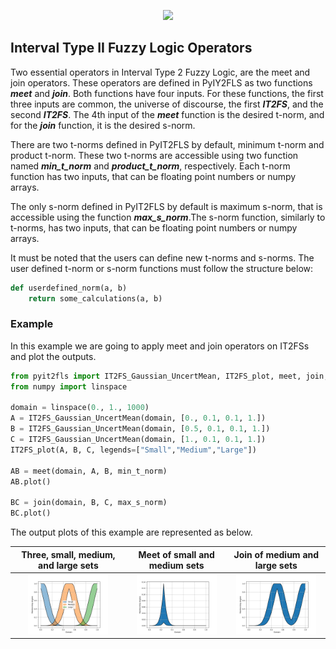 <p align="center"><img src="https://raw.githubusercontent.com/Haghrah/PyIT2FLS/master/PyIT2FLS_icon.png" width="200"/></p>

## Interval Type II Fuzzy Logic Operators
Two essential operators in Interval Type 2 Fuzzy Logic, are the meet and join operators. These operators are defined in PyIY2FLS as two functions **_meet_** and **_join_**. Both functions have four inputs. For these functions, the first three inputs are common, the universe of discourse, the first **_IT2FS_**, and the second **_IT2FS_**. The 4th input of the **_meet_** function is the desired t-norm, and for the **_join_** function, it is the desired s-norm.

There are two t-norms defined in PyIT2FLS by default, minimum t-norm and product t-norm. These two t-norms are accessible using two function named **_min_t_norm_** and **_product_t_norm_**, respectively. Each t-norm function has two inputs, that can be floating point numbers or numpy arrays.

The only s-norm defined in PyIT2FLS by default is maximum s-norm, that is accessible using the function **_max_s_norm_**.The s-norm function, similarly to t-norms, has two inputs, that can be floating point numbers or numpy arrays.

It must be noted that the users can define new t-norms and s-norms. The user defined t-norm or s-norm functions must follow the structure below:

```python
def userdefined_norm(a, b)
	return some_calculations(a, b)
```

### Example
In this example we are going to apply meet and join operators on IT2FSs and plot the outputs.

```python
from pyit2fls import IT2FS_Gaussian_UncertMean, IT2FS_plot, meet, join, min_t_norm, max_s_norm
from numpy import linspace

domain = linspace(0., 1., 1000)
A = IT2FS_Gaussian_UncertMean(domain, [0., 0.1, 0.1, 1.])
B = IT2FS_Gaussian_UncertMean(domain, [0.5, 0.1, 0.1, 1.])
C = IT2FS_Gaussian_UncertMean(domain, [1., 0.1, 0.1, 1.])
IT2FS_plot(A, B, C, legends=["Small","Medium","Large"])

AB = meet(domain, A, B, min_t_norm)
AB.plot()

BC = join(domain, B, C, max_s_norm)
BC.plot()
```

The output plots of this example are represented as below.

|  Three, small, medium, and large sets  | Meet of small and medium sets | Join of medium and large sets |
|:---------------------:|:-----------:|:------------------:|
| <img src="https://raw.githubusercontent.com/Haghrah/PyIT2FLS/master/docs/images/2.1.png" width="128">               | <img src="https://raw.githubusercontent.com/Haghrah/PyIT2FLS/master/docs/images/2.2.png" width="128"> | <img src="https://raw.githubusercontent.com/Haghrah/PyIT2FLS/master/docs/images/2.3.png" width="128"> |







